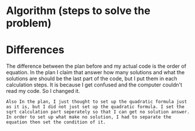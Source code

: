 # Algorithm (steps to solve the problem)

# Differences
The difference between the plan before and my actual code is the order of equation. In the plan I claim that answer how many solutions and what the solutions are should be the last part of the code, but I put them in each calculation steps. It is because I get confused and the computer couldn't read my code. So I changed it.
    
    Also In the plan, I just thought to set up the quadratic formula just as it is, but I did not just set up the quadratic formula. I set the sqrt calculation part seperately so that I can get no solution answer. In order to set up what make no solution, I had to separate the equation then set the condition of it.